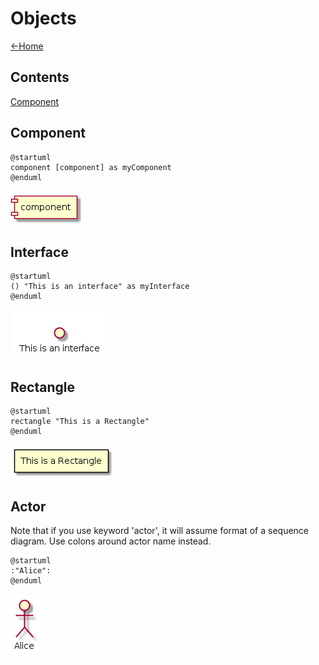 # Objects

[<-Home](../README.md)

## Contents
[Component](#component)<br>

<a name="component"/>

## Component

```plantuml
@startuml
component [component] as myComponent
@enduml
```

![Component](component.png)

<a name="interface"/>

## Interface

```plantuml
@startuml
() "This is an interface" as myInterface
@enduml
```

![Interface](interface.png)

<a name="rectangle"/>

## Rectangle

```plantuml
@startuml
rectangle "This is a Rectangle"
@enduml
```

![Rectangle](rectangle.png)

<a name="actor"/>

## Actor

Note that if you use keyword 'actor', it will assume format of a sequence diagram. Use colons around actor name instead.

```plantuml
@startuml
:"Alice":
@enduml
```

![Actor](actor.png)



